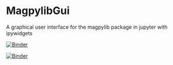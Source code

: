 # MagpylibGui
 A graphical user interface for the magpylib package in jupyter with ipywidgets
 
[![Binder](https://mybinder.org/badge_logo.svg)](https://mybinder.org/v2/gh/Alexboiboi/MagpylibGui/master?urlpath=lab)

[![Binder](https://github.com/QuantStack/voila/blob/master/docs/source/voila.svg)](https://mybinder.org/v2/gh/Alexboiboi/MagpylibGui/master?urlpath=voila%2Ftree%2F00_MagpylibGui_voila.ipynb)
